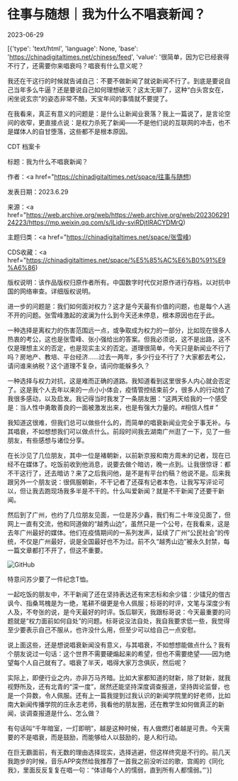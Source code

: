# 往事与随想｜我为什么不唱衰新闻？

2023-06-29

[{'type': 'text/html', 'language': None, 'base': 'https://chinadigitaltimes.net/chinese/feed', 'value': '很简单，因为它已经衰得不行了，还需要你来唱衰吗？唱衰有什么意义呢？

我还在干这行的时候就告诫自己：不要不做新闻了就说新闻不行了。到底是要说自己当年多么牛逼？还是要说自己如何理想破灭？这太无聊了，这种“白头宫女在，闲坐说玄宗”的姿态非常不酷，天宝年间的事情就不要提了。

在我看来，真正有意义的问题是：是什么让新闻业衰落？我上一篇说了，是言论空间的收窄，更直接点说：是权力杀死了新闻——不是他们说的互联网的冲击，也不是媒体人的自甘堕落，这些都不是根本原因。



CDT 档案卡

标题：我为什么不唱衰新闻？

作者：<a href="https://chinadigitaltimes.net/space/往事与随想)

发表日期：2023.6.29

来源：<a href="https://web.archive.org/web/https://web.archive.org/web/20230629124223/https://mp.weixin.qq.com/s/lLidv-sviRDjtlRACYDMrQ)

主题归类：<a href="https://chinadigitaltimes.net/space/张雪峰)

CDS收藏：<a href="https://chinadigitaltimes.net/space/%E5%85%AC%E6%B0%91%E9%A6%86)

版权说明：该作品版权归原作者所有。中国数字时代仅对原作进行存档，以对抗中国的网络审查。详细版权说明。





进一步的问题是：我们如何面对权力？这才是今天最有价值的问题，也是每个人逃不开的问题。张雪峰激起的波澜为什么到今天还未停息，根本原因也在于此。

一种选择是离权力的伤害范围远一点，或争取成为权力的一部分，比如现在很多人热衷的考公，这也是张雪峰、张小强给出的答案。但我必须说，这不是出路，这不仅是理想主义的否定，也是现实主义的否定。道理很简单，今天只是新闻业不行了吗？房地产、教培、平台经济……过去一两年，多少行业不行了？大家都去考公，请问谁来纳税？这个道理不复杂，请问你能躲多久？

一种选择与权力对抗，这是难而正确的道路。我知道看到这里很多人内心就会否定了。这是我个人去年以来的一点小小体会，疫情管控结束前夕，很多人的行动给了我很多感动，以及启发。我记得当时我发了一条朋友圈：“这两天给我的一个感受是：当人性中勇敢善良的一面被激发出来，也是有强大力量的。#相信人性# ”

我知道这很难，但我们总可以做些什么的，而简单的唱衰新闻业完全于事无补。与其唱衰，不如想想我们可以做点什么。前段时间我去湖南广州逛了一下，见了一些朋友，有些感想与诸位分享。

在长沙见了几位朋友，其中一位是褚朝新，以前新京报和南方周末的记者，现在已经不在媒体了。吃饭前收到他消息，说要去做个暗访，晚一点到。让我很惊讶：都不干这行了，还去暗访？来了之后我问他，是不是有平台约稿？他说不是。后来我跟另外一个朋友说：很佩服朝新，不干记者了还葆有记者本色，让我写写评论可以，但让我去跑现场我多半是不干的。什么叫爱新闻？就是不干新闻了还要干新闻。

然后到了广州，也约了几位朋友见面，一位是苏少鑫，我们有二十年没见面了，但网上一直有交流，他和同道做的“越秀山边”，虽然只是一个公号，在我看来，这是去年广州最好的媒体。他们在疫情期间的一系列发声，延续了广州“公民社会”的传统，不仅是广州最好，说是全国最好也不为过。前不久“越秀山边”被永久封禁，每一篇文章都打不开了，但这不重要。

![GitHub](https://chinadigitaltimes.net/chinese/files/2023/06/image-1688042694410.png)

特意问苏少要了一件纪念T恤。

一起吃饭的朋友中，不干新闻了还在坚持表达还有宋志标和余少镭：少镭兄的借古讽今、指桑骂槐是为一绝，笔耕不缀更是令人佩服；标哥的时评，文笔与深度少有人及，不夸张的说，是今天最好的时评。饭后聊天，我跟标哥说：今天最重要的问题就是“权力面前如何自处”的问题。标哥说没法自处，我自我要求低一些，我觉得至少要表示自己不服从，也许没什么用，但至少可以给自己一点安慰。

说上面这些，还是想说唱衰新闻没有意义，与其唱衰，不如想想能做点什么？我有个朋友说过一句话：这个世界不需要硬煽起来的希望，但也不需要绝望——因为绝望每个人自己就有了。唱衰了半天，唱得大家万念俱灰，然后呢？

实际上，即便行业之内，亦非万马齐暗。比如大家都知道的财新，除了财新，就我视野所及，还有北青的“深一度”，居然还能坚持深度调查报道，坚持舆论监督，也是一个异数，令人佩服。还有上一篇我提到过我认识的新闻学院里的好老师，比如南大新闻传播学院的庄永志老师，我看他的朋友圈，还在教学生如何做真正的新闻，谈调查报道是什么、怎么做？

有句话叫“千年暗室，一灯即明”，越是这种时候，有人做燃灯者越是可贵。今天需要的不是唱衰，而是鼓励，而能够给人以鼓励的，是人和行动。

在巨无霸面前，有无数的理由选择现实，选择逃避，但这样终究是不行的。前几天我跑步的时候，音乐APP突然给我推荐了一首我之前没听过的歌，宫阁的《同化我》，里面反反复复在唱一句：“体谅每个人的懦弱，直到所有人都懦弱。”'}]